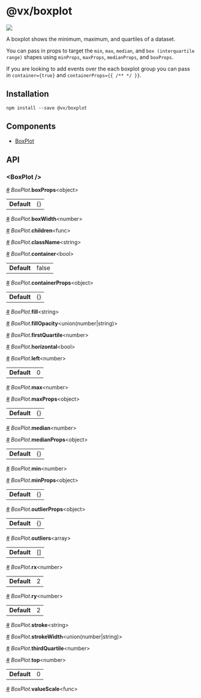 # @vx/boxplot

<a title="@vx/boxplot npm downloads" href="https://www.npmjs.com/package/@vx/boxplot">
  <img src="https://img.shields.io/npm/dm/@vx/boxplot.svg?style=flat-square" />
</a>

A boxplot shows the minimum, maximum, and quartiles of a dataset.

You can pass in props to target the `min`, `max`, `median`, and `box (interquartile range)` shapes using `minProps`, `maxProps`, `medianProps`, and `boxProps`.

If you are looking to add events over the each boxplot group you can pass in `container={true}` and `containerProps={{ /** */ }}`.


## Installation

```
npm install --save @vx/boxplot
```


## Components



  - [BoxPlot](#boxplot-)

## API



<h3 id="boxplot-">&lt;BoxPlot /&gt;</h3>


<a id="#BoxPlot__boxProps" name="BoxPlot__boxProps" href="#BoxPlot__boxProps">#</a> *BoxPlot*.**boxProps**&lt;object&gt;  <table><tr><td><strong>Default</strong></td><td>{}</td></td></table>

<a id="#BoxPlot__boxWidth" name="BoxPlot__boxWidth" href="#BoxPlot__boxWidth">#</a> *BoxPlot*.**boxWidth**&lt;number&gt;  

<a id="#BoxPlot__children" name="BoxPlot__children" href="#BoxPlot__children">#</a> *BoxPlot*.**children**&lt;func&gt;  

<a id="#BoxPlot__className" name="BoxPlot__className" href="#BoxPlot__className">#</a> *BoxPlot*.**className**&lt;string&gt;  

<a id="#BoxPlot__container" name="BoxPlot__container" href="#BoxPlot__container">#</a> *BoxPlot*.**container**&lt;bool&gt;  <table><tr><td><strong>Default</strong></td><td>false</td></td></table>

<a id="#BoxPlot__containerProps" name="BoxPlot__containerProps" href="#BoxPlot__containerProps">#</a> *BoxPlot*.**containerProps**&lt;object&gt;  <table><tr><td><strong>Default</strong></td><td>{}</td></td></table>

<a id="#BoxPlot__fill" name="BoxPlot__fill" href="#BoxPlot__fill">#</a> *BoxPlot*.**fill**&lt;string&gt;  

<a id="#BoxPlot__fillOpacity" name="BoxPlot__fillOpacity" href="#BoxPlot__fillOpacity">#</a> *BoxPlot*.**fillOpacity**&lt;union(number|string)&gt;  

<a id="#BoxPlot__firstQuartile" name="BoxPlot__firstQuartile" href="#BoxPlot__firstQuartile">#</a> *BoxPlot*.**firstQuartile**&lt;number&gt;  

<a id="#BoxPlot__horizontal" name="BoxPlot__horizontal" href="#BoxPlot__horizontal">#</a> *BoxPlot*.**horizontal**&lt;bool&gt;  

<a id="#BoxPlot__left" name="BoxPlot__left" href="#BoxPlot__left">#</a> *BoxPlot*.**left**&lt;number&gt;  <table><tr><td><strong>Default</strong></td><td>0</td></td></table>

<a id="#BoxPlot__max" name="BoxPlot__max" href="#BoxPlot__max">#</a> *BoxPlot*.**max**&lt;number&gt;  

<a id="#BoxPlot__maxProps" name="BoxPlot__maxProps" href="#BoxPlot__maxProps">#</a> *BoxPlot*.**maxProps**&lt;object&gt;  <table><tr><td><strong>Default</strong></td><td>{}</td></td></table>

<a id="#BoxPlot__median" name="BoxPlot__median" href="#BoxPlot__median">#</a> *BoxPlot*.**median**&lt;number&gt;  

<a id="#BoxPlot__medianProps" name="BoxPlot__medianProps" href="#BoxPlot__medianProps">#</a> *BoxPlot*.**medianProps**&lt;object&gt;  <table><tr><td><strong>Default</strong></td><td>{}</td></td></table>

<a id="#BoxPlot__min" name="BoxPlot__min" href="#BoxPlot__min">#</a> *BoxPlot*.**min**&lt;number&gt;  

<a id="#BoxPlot__minProps" name="BoxPlot__minProps" href="#BoxPlot__minProps">#</a> *BoxPlot*.**minProps**&lt;object&gt;  <table><tr><td><strong>Default</strong></td><td>{}</td></td></table>

<a id="#BoxPlot__outlierProps" name="BoxPlot__outlierProps" href="#BoxPlot__outlierProps">#</a> *BoxPlot*.**outlierProps**&lt;object&gt;  <table><tr><td><strong>Default</strong></td><td>{}</td></td></table>

<a id="#BoxPlot__outliers" name="BoxPlot__outliers" href="#BoxPlot__outliers">#</a> *BoxPlot*.**outliers**&lt;array&gt;  <table><tr><td><strong>Default</strong></td><td>[]</td></td></table>

<a id="#BoxPlot__rx" name="BoxPlot__rx" href="#BoxPlot__rx">#</a> *BoxPlot*.**rx**&lt;number&gt;  <table><tr><td><strong>Default</strong></td><td>2</td></td></table>

<a id="#BoxPlot__ry" name="BoxPlot__ry" href="#BoxPlot__ry">#</a> *BoxPlot*.**ry**&lt;number&gt;  <table><tr><td><strong>Default</strong></td><td>2</td></td></table>

<a id="#BoxPlot__stroke" name="BoxPlot__stroke" href="#BoxPlot__stroke">#</a> *BoxPlot*.**stroke**&lt;string&gt;  

<a id="#BoxPlot__strokeWidth" name="BoxPlot__strokeWidth" href="#BoxPlot__strokeWidth">#</a> *BoxPlot*.**strokeWidth**&lt;union(number|string)&gt;  

<a id="#BoxPlot__thirdQuartile" name="BoxPlot__thirdQuartile" href="#BoxPlot__thirdQuartile">#</a> *BoxPlot*.**thirdQuartile**&lt;number&gt;  

<a id="#BoxPlot__top" name="BoxPlot__top" href="#BoxPlot__top">#</a> *BoxPlot*.**top**&lt;number&gt;  <table><tr><td><strong>Default</strong></td><td>0</td></td></table>

<a id="#BoxPlot__valueScale" name="BoxPlot__valueScale" href="#BoxPlot__valueScale">#</a> *BoxPlot*.**valueScale**&lt;func&gt;  
